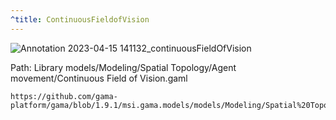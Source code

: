 ```yaml
---
^title: ContinuousFieldofVision
---
```


![Annotation 2023-04-15 141132_continuousFieldOfVision](https://user-images.githubusercontent.com/4437331/232223027-6ef84a3e-3e37-4dfe-84cb-82939ca44235.png)

Path: Library models/Modeling/Spatial Topology/Agent movement/Continuous Field of Vision.gaml

```gaml reference
https://github.com/gama-platform/gama/blob/1.9.1/msi.gama.models/models/Modeling/Spatial%20Topology/Agent%20movement/models/Continuous%20Field%20of%20Vision.gaml
```